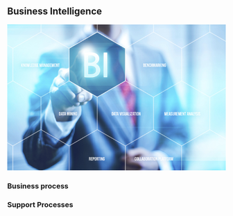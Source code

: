 ## Business Intelligence
![Alt text](https://github.com/matthewsides/Business-Intelligence/blob/master/BI.jpg?raw=true "Optional Title")

### Business process


### Support Processes

